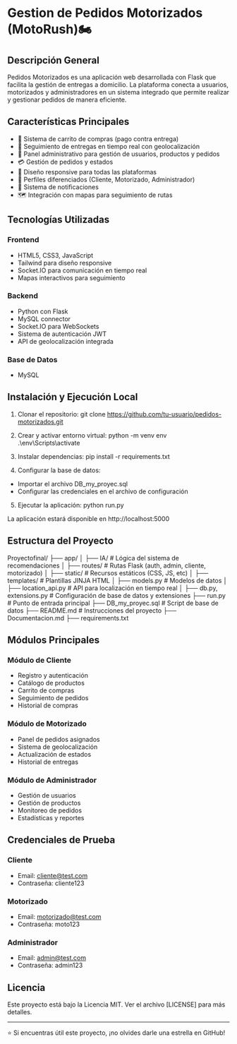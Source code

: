 # Gestion de Pedidos Motorizados (MotoRush)🏍️

## Descripción General
Pedidos Motorizados es una aplicación web desarrollada con Flask que facilita la gestión de entregas a domicilio. La plataforma conecta a usuarios, motorizados y administradores en un sistema integrado que permite realizar y gestionar pedidos de manera eficiente.

## Características Principales
- 🛒 Sistema de carrito de compras (pago contra entrega)
- 📍 Seguimiento de entregas en tiempo real con geolocalización
- 🚀 Panel administrativo para gestión de usuarios, productos y pedidos
- 💳 Gestión de pedidos y estados
- 📱 Diseño responsive para todas las plataformas
- 👤 Perfiles diferenciados (Cliente, Motorizado, Administrador)
- 🔔 Sistema de notificaciones
- 🗺️ Integración con mapas para seguimiento de rutas

## Tecnologías Utilizadas

### Frontend
- HTML5, CSS3, JavaScript
- Tailwind para diseño responsive
- Socket.IO para comunicación en tiempo real
- Mapas interactivos para seguimiento

### Backend
- Python con Flask
- MySQL connector
- Socket.IO para WebSockets
- Sistema de autenticación JWT
- API de geolocalización integrada

### Base de Datos
- MySQL

## Instalación y Ejecución Local

1. Clonar el repositorio:
git clone https://github.com/tu-usuario/pedidos-motorizados.git

2. Crear y activar entorno virtual:
python -m venv env
.\env\Scripts\activate

3. Instalar dependencias:
pip install -r requirements.txt

4. Configurar la base de datos:
- Importar el archivo DB_my_proyec.sql
- Configurar las credenciales en el archivo de configuración

5. Ejecutar la aplicación:
python run.py

La aplicación estará disponible en http://localhost:5000

## Estructura del Proyecto
Proyectofinal/
├── app/
│ ├── IA/ # Lógica del sistema de recomendaciones
│ ├── routes/ # Rutas Flask (auth, admin, cliente, motorizado)
│ ├── static/ # Recursos estáticos (CSS, JS, etc)
│ ├── templates/ # Plantillas JINJA HTML
│ ├── models.py # Modelos de datos
│ ├── location_api.py # API para localización en tiempo real
│ ├── db.py, extensions.py # Configuración de base de datos y extensiones
├── run.py # Punto de entrada principal
├── DB_my_proyec.sql # Script de base de datos
├── README.md # Instrucciones del proyecto
├── Documentacion.md
├── requirements.txt

## Módulos Principales

### Módulo de Cliente
- Registro y autenticación
- Catálogo de productos
- Carrito de compras
- Seguimiento de pedidos
- Historial de compras

### Módulo de Motorizado
- Panel de pedidos asignados
- Sistema de geolocalización
- Actualización de estados
- Historial de entregas

### Módulo de Administrador
- Gestión de usuarios
- Gestión de productos
- Monitoreo de pedidos
- Estadísticas y reportes

## Credenciales de Prueba

### Cliente
- Email: cliente@test.com
- Contraseña: cliente123

### Motorizado
- Email: motorizado@test.com
- Contraseña: moto123

### Administrador
- Email: admin@test.com
- Contraseña: admin123

## Licencia
Este proyecto está bajo la Licencia MIT. Ver el archivo [LICENSE] para más detalles.

---
⭐ Si encuentras útil este proyecto, ¡no olvides darle una estrella en GitHub!
